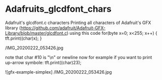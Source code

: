 # Adafruits_glcdfont_chars
Adafruit's glcdfont.c characters
Printing all characters of Adafruit's GFX library (https://github.com/adafruit/Adafruit-GFX-Library/blob/master/glcdfont.c)
using this code 
for(byte x=0; x<255; x++) {
    tft.print((char)x);
  }

/IMG_20200222_053426.jpg

note that char #10 is "\n" or newline
now for example if you want to print up-arrow symbole:
tft.print((char)23);

![gfx-example-simplex] /IMG_20200222_053426.jpg

